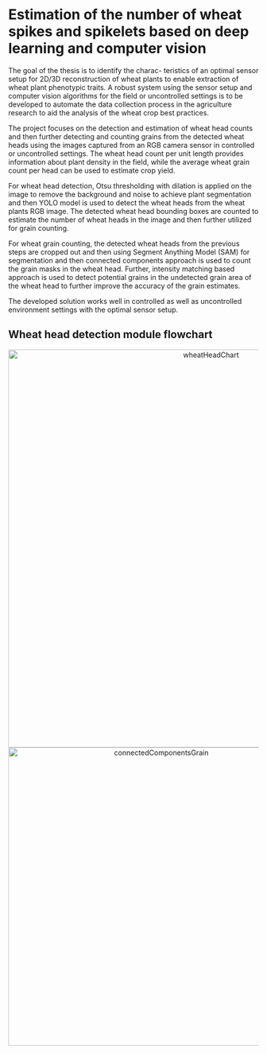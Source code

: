 # Estimation of the number of wheat spikes and spikelets based on deep learning and computer vision
The goal of the thesis is to identify the charac- teristics of an optimal sensor setup for 2D/3D reconstruction of wheat plants to enable extraction of wheat plant phenotypic traits. A robust system using the sensor setup and computer vision algorithms for the field or uncontrolled settings is to be developed to automate the data collection process in the agriculture research to aid the analysis of the wheat crop best practices.

The project focuses on the detection and estimation of wheat head counts and then further detecting and counting grains from the detected wheat heads using the images captured from an RGB camera sensor in controlled or uncontrolled settings. The wheat head count per unit length provides information about plant density in the field, while the average wheat grain count per head can be used to estimate crop yield.

For wheat head detection, Otsu thresholding with dilation is applied on the image to remove the background and noise to achieve plant segmentation and then YOLO model is used to detect the wheat heads from the wheat plants RGB image. The detected wheat head bounding boxes are counted to estimate the number of wheat heads in the image and then further utilized for grain counting.

For wheat grain counting, the detected wheat heads from the previous steps are cropped out and then using Segment Anything Model (SAM) for segmentation and then connected components approach is used to count the grain masks in the wheat head. Further, intensity matching based approach is used to detect potential grains in the undetected grain area of the wheat head to further improve the accuracy of the grain estimates.

The developed solution works well in controlled as well as uncontrolled environment settings with the optimal sensor setup.

## Wheat head detection module fl owchart
<div align="center">
<img width="800" alt="wheatHeadChart" src="https://github.com/user-attachments/assets/97d69294-f4b7-4abd-96f2-f9941adb4549">

  
<img width="600" alt="connectedComponentsGrain" src="https://github.com/user-attachments/assets/09f05eb6-09a2-408b-b781-d975fd615110">
</div>

